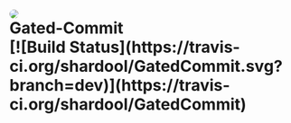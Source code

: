 
 <h1><a href="http://twitter.com/coolshardul" target="_blank"><img src="https://s.gravatar.com/avatar/3950ad44cc1c6b4d242ab03bc7ef08b2?s=80" style="text-align:right;border-radius:50%;"></a><br/>Gated-Commit <br>
[![Build Status](https://travis-ci.org/shardool/GatedCommit.svg?branch=dev)](https://travis-ci.org/shardool/GatedCommit)
 </h1>
 
